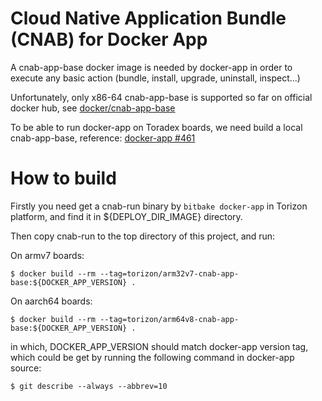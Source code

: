 # Cloud Native Application Bundle (CNAB) for Docker App

A cnab-app-base docker image is needed by docker-app in order to execute any basic action (bundle, install, upgrade, uninstall, inspect...)

Unfortunately, only x86-64 cnab-app-base is supported so far on official docker hub, see [docker/cnab-app-base](https://hub.docker.com/r/docker/cnab-app-base)

To be able to run docker-app on Toradex boards, we need build a local cnab-app-base, reference: [docker-app #461](https://github.com/docker/app/issues/461)


# How to build

Firstly you need get a cnab-run binary by `bitbake docker-app` in Torizon platform, and find it in ${DEPLOY_DIR_IMAGE} directory.

Then copy cnab-run to the top directory of this project, and run:

On armv7 boards:

```
$ docker build --rm --tag=torizon/arm32v7-cnab-app-base:${DOCKER_APP_VERSION} .
```

On aarch64 boards:

```
$ docker build --rm --tag=torizon/arm64v8-cnab-app-base:${DOCKER_APP_VERSION} .
```

in which, DOCKER_APP_VERSION should match docker-app version tag, which could be get by running the following command in docker-app source:
```
$ git describe --always --abbrev=10
```
